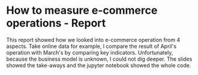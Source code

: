 # How to measure e-commerce operations - Report
This report showed how we looked into e-commerce operation from 4 aspects. 
Take online data for example, I compare the result of April's operation with March's by comparing key indicators. Unfortunately, because the business model is unknown, I could not dig deeper.
The slides showed the take-aways and the jupyter notebook showed the whole code.
